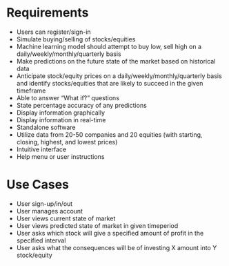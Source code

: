 # Requirements
- Users can register/sign-in
- Simulate buying/selling of stocks/equities
- Machine learning model should attempt to buy low, sell high on a daily/weekly/monthly/quarterly basis
- Make predictions on the future state of the market based on historical data
- Anticipate stock/equity prices on a daily/weekly/monthly/quarterly basis and identify stocks/equities that are likely to succeed in the given timeframe
- Able to answer “What if?” questions
- State percentage accuracy of any predictions
- Display information graphically 
- Display information in real-time
- Standalone software
- Utilize data from 20-50 companies and 20 equities (with starting, closing, highest, and lowest prices)
- Intuitive interface
- Help menu or user instructions

# Use Cases
- User sign-up/in/out
- User manages account
- User views current state of market
- User views predicted state of market in given timeperiod
- User asks which stock will give a specified amount of profit in the specified interval
- User asks what the consequences will be of investing X amount into Y stock/equity